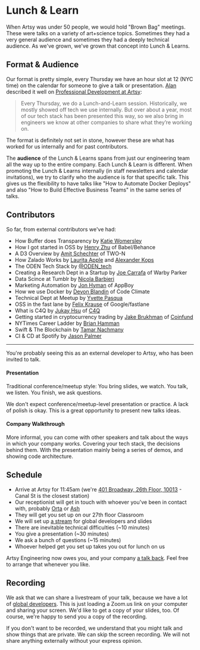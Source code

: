 # Lunch & Learn

When Artsy was under 50 people, we would hold "Brown Bag" meetings. These were talks on a variety of art+science topics. Sometimes they had a very general audience and sometimes they had a deeply technical audience. As we've grown, we've grown that concept into Lunch & Learns.

## Format & Audience

Our format is pretty simple, every Thursday we have an hour slot at 12 (NYC time) on the calendar for someone to give a talk or presentation. [Alan](http://twitter.com/alanjay1/) described it well on [Professional Development at Artsy](http://artsy.github.io/blog/2016/09/22/professional-development-at-artsy-engineering/):

> Every Thursday, we do a Lunch-and-Learn session. Historically, we mostly showed off tech we use internally. But over about a year, most of our tech stack has been presented this way, so we also bring in engineers we know at other companies to share what they’re working on.

The format is definitely not set in stone, however these are what has worked for us internally and for past contributors.

The **audience** of the Lunch & Learns spans from just our engineering team all the way up to the entire company. Each Lunch & Learn is different. When promoting the Lunch & Learns internally (in staff newsletters and calendar invitations), we try to clarify who the audience is for that specific talk. This gives us the flexibility to have talks like "How to Automate Docker Deploys" and also "How to Build Effective Business Teams" in the same series of talks.

## Contributors

So far, from external contributors we've had:

* How Buffer does Transparency by [Katie Womersley](http://twitter.com/‪katie_wormers‬)
* How I got started in OSS by [Henry Zhu](http://twitter.com/‪left_pad) of Babel/Behance
* A D3 Overview by [Amit Schechter](http://twitter.com/‪meetamit‬) of TWO-N
* How Zalado Works by [Laurita Apple](http://twitter.com/‪LauritaApplez‬) and [Alexander Kops](http://twitter.com/‪koze‬)
* The ODEN Tech Stack by [@ODEN_tech](http://twitter.com/‪ODEN_tech)
* Creating a Research Dept in a Startup by [Joe Carrafa](http://twitter.com/‪joetastic‬) of Warby Parker
* Data Scince at Tumblr by [Nicola Barbieri](https://twitter.com/nicola_barbieri)
* Marketing Automation by [Jon Hyman](https://twitter.com/jon_hyman) of AppBoy
* How we use Docker by [Devon Blandin](https://devon.io/) of Code Climate
* Technical Dept at Meetup by [Yvette Pasqua](https://twitter.com/lolarobot‬)
* OSS in the fast lane by [Felix Krause](https://twitter.com/krausefx‬) of Google/fastlane
* What is C4Q by [Jukay Hsu](https://twitter.com/JukayHsu‬) of [C4Q](http://www.c4q.nyc)
* Getting started in cryptocurrency trading by [Jake Brukhman](https://twitter.com/jbrukh?lang=en) of [Coinfund](https://coinfund.io)
* NYTimes Career Ladder by [Brian Hamman](https://twitter.com/hamman)
* Swift & The Blockchain by [Tamar Nachmany](https://twitter.com/tamarshmallows)
* CI & CD at Spotify by [Jason Palmer](https://twitter.com/palmerj3)

---

You're probably seeing this as an external developer to Artsy, who has been invited to talk.

#### Presentation

Traditional conference/meetup style: You bring slides, we watch. You talk, we listen. You finish, we ask questions.

We don't expect conference/meetup-level presentation or practice. A lack of polish is okay. This is a great opportunity to present new talks ideas.

#### Company Walkthrough

More informal, you can come with other speakers and talk about the ways in which your company works. Covering your tech stack, the decisions behind them. With the presentation mainly being a series of demos, and showing code architecture.

## Schedule

* Arrive at Artsy for 11:45am (we're [401 Broadway, 26th Floor, 10013][401] - Canal St is the closest station)
* Our receptionist will get in touch with whoever you've been in contact with, probably [Orta] or [Ash]
* They will get you set up on our 27th floor Classroom
* We will set up [a stream](#recording) for global developers and slides
* There are inevitable technical difficulties (~10 minutes)
* You give a presentation (~30 minutes)
* We ask a bunch of questions (~15 minutes)
* Whoever helped get you set up takes you out for lunch on us

Artsy Engineering now owes you, and your company [a talk back](https://speakerdeck.com/ashfurrow/teaching-and-learning-1). Feel free to arrange that whenever you like.

## Recording

We ask that we can share a livestream of your talk, because we have a lot of [global developers](https://www.artsy.net/article/eloy-duran-going-global-5-tips-to-make-remote-work). This is just loading a Zoom.us link on your computer and sharing your screen. We'd like to get a copy of your slides, too. Of course, we're happy to send you a copy of the recording.

If you don't want to be recorded, we understand that you might talk and show things that are private. We can skip the screen recording. We will not share anything externally without your express opinion.

[orta]: https://github.com/orta
[ash]: https://github.com/ashfurrow
[401]: https://www.google.com/maps/place/401+Broadway/@40.718958,-74.0049492,17z/data=!3m1!4b1!4m5!3m4!1s0x89c2598a7196824f:0xddf53435afbdd5b9!8m2!3d40.718954!4d-74.0027552
